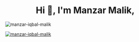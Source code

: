 

<h1 align="center">Hi 👋, I'm Manzar Malik,</h1>

<p align="left"> <img src="https://komarev.com/ghpvc/?username=shukur-alom&label=Profile%20views&color=0e75b6&style=flat" alt="manzar-iqbal-malik" /> </p>

<p align="left"> <a href="https://github.com/ryo-ma/github-profile-trophy"><img src="https://github-profile-trophy.vercel.app/?username=shukur-alom" alt="manzar-iqbal-malik" /></a> </p>

<!--
**ManzarIMalik/manzarimalik** is a ✨ _special_ ✨ repository because its `README.md` (this file) appears on your GitHub profile.

Here are some ideas to get you started:

- 🔭 I’m currently working on ...
- 🌱 I’m currently learning ...
- 👯 I’m looking to collaborate on ...
- 🤔 I’m looking for help with ...
- 💬 Ask me about ...
- 📫 How to reach me: ...
- 😄 Pronouns: ...
- ⚡ Fun fact: ...
-->
